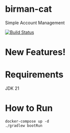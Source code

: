 # birman-cat
Simple Account Management 

[![Build Status](https://github.com/stray-cat-developers/birman-cat/actions/workflows/gradle.yml/badge.svg)](https://github.com/stray-cat-developers/birman-cat/actions/workflows/gradle.yml)

# New Features!


# Requirements
JDK 21

# How to Run
```
docker-compose up -d
./gradlew bootRun
```
